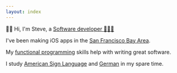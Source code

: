 ```yaml
---
layout: index
---
```


&#x1F44B;&#x1F3FB; Hi, I'm Steve, a [Software developer &#x1F468;&#x1F3FB;&#x200D;&#x1F4BB;](swdev)

I've been making iOS apps in the [San Francisco Bay Area][sfba].

My [functional programming][fp] skills help with writing great software.

I study [American Sign Language][asl] and [German][de] in my spare time.

[swdev]: https://en.wikipedia.org/wiki/Software_developer
[sfba]: https://en.wikipedia.org/wiki/San_Francisco_Bay_Area
[fp]: https://en.wikipedia.org/wiki/Functional_programming
[asl]: https://en.wikipedia.org/wiki/American_Sign_Language
[de]: https://en.wikipedia.org/wiki/German_language